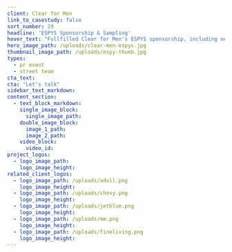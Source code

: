 ```yaml
---
client: Clear for Men
link_to_casestudy: false
sort_number: 29
headline: 'ESPYS Sponsorship & Sampling'
hover_text: "Fullfilled Clear for Men's ESPYS sponsorship, including negotiation, build out, staffing and sampling. Ask us how we did it!"
hero_image_path: /uploads/clear-men-espys.jpg
thumbnail_image_path: /uploads/espy-thumb.jpg
types:
  - pr event
  - street team
cta_text:
cta: "Let's talk"
sidebar_text_markdown:
content_section:
  - text_block_markdown:
    single_image_block:
      single_image_path:
    double_image_block:
      image_1_path:
      image_2_path:
    video_block:
      video_id:
project_logos:
  - logo_image_path:
    logo_image_height:
related_client_logos:
  - logo_image_path: /uploads/advil.png
    logo_image_height:
  - logo_image_path: /uploads/chevy.png
    logo_image_height:
  - logo_image_path: /uploads/jetblue.png
    logo_image_height:
  - logo_image_path: /uploads/mm.png
    logo_image_height:
  - logo_image_path: /uploads/fineliving.png
    logo_image_height:
---
```

